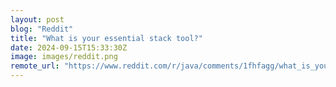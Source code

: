 ```yaml
---
layout: post
blog: "Reddit"
title: "What is your essential stack tool?"
date: 2024-09-15T15:33:30Z
image: images/reddit.png
remote_url: "https://www.reddit.com/r/java/comments/1fhfagg/what_is_your_essential_stack_tool/"
---
```

